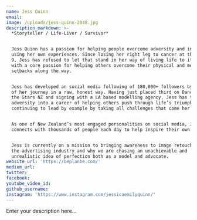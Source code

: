 ```yaml
---
name: Jess Quinn
email:
image: /uploads/jess-quinn-2048.jpg
description_markdown: >-
  *Storyteller / Life-Liver / Survivor*


  Jess Quinn has a passion for helping people overcome adversity and insecurity
  using her own experiences. Since losing her right leg to cancer at the age of
  9, Jess has refused to let that stand in her way of living life to its fullest
  with a core passion for helping others overcome their physical and mental
  setbacks along the way.


  Jess has developed an social media following of 180,000+ followers by speaking
  of her journey in a raw, honest way. Having just placed third on Dancing with
  the Stars NZ and signing with a LA based modelling agency, Jess has turned her
  adversity into a career of helping others push through life’s triumphs and
  continuing to lead by example by taking all challenges that come her way.


  As one of New Zealand’s most engaged personalities on social media, Jess
  connects with thousands of people each day to help inspire their own journey.


  Jess is currently on a mission to bringing awareness to image retouching in
  the advertising industry and why we are chasing an unachievable and
  unrealistic idea of perfection both as a model and advocate.
website_url: 'https://beplanbe.com/'
medium_url:
twitter:
facebook:
youtube_video_id:
github_username:
instagram: 'https://www.instagram.com/jessicaemilyquinn/'
---
```


Enter your description here...
